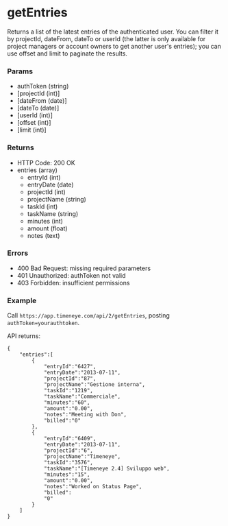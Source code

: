 # getEntries

Returns a list of the latest entries of the authenticated user. You can filter it by projectId, dateFrom, dateTo or userId (the latter is only available for project managers or account owners to get another user's entries); you can use offset and limit to paginate the results.

### Params
* authToken (string)
* [projectId (int)]
* [dateFrom (date)]
* [dateTo (date)]
* [userId (int)]
* [offset (int)]
* [limit (int)]

### Returns
* HTTP Code: 200 OK
* entries (array)
	* entryId (int)
	* entryDate (date)
	* projectId (int)
	* projectName (string)
	* taskId (int)
	* taskName (string)
	* minutes (int)
	* amount (float)
	* notes (text)

### Errors
* 400 Bad Request: missing required parameters
* 401 Unauthorized: authToken not valid
* 403 Forbidden: insufficient permissions

### Example
Call `https://app.timeneye.com/api/2/getEntries`, posting `authToken=yourauthtoken`.

API returns:

    {
    	"entries":[
			{
				"entryId":"6427",
				"entryDate":"2013-07-11",
				"projectId":"87",
				"projectName":"Gestione interna",
				"taskId":"1219",
				"taskName":"Commerciale",
				"minutes":"60",
				"amount":"0.00",
				"notes":"Meeting with Don",
				"billed":"0"
			},
			{
				"entryId":"6409",
				"entryDate":"2013-07-11",
				"projectId":"6",
				"projectName":"Timeneye",
				"taskId":"3576",
				"taskName":"[Timeneye 2.4] Sviluppo web",
				"minutes":"15",
				"amount":"0.00",
				"notes":"Worked on Status Page",
				"billed":
				"0"
			}
		]
	}
	
